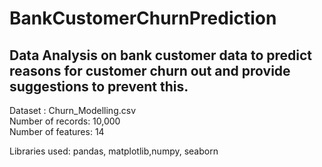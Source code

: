 # BankCustomerChurnPrediction
## Data Analysis on bank customer data to predict reasons for customer churn out and provide suggestions to prevent this. 
Dataset : Churn_Modelling.csv <br/>
Number of records: 10,000<br/>
Number of features: 14<br/>

Libraries used: pandas, matplotlib,numpy, seaborn
